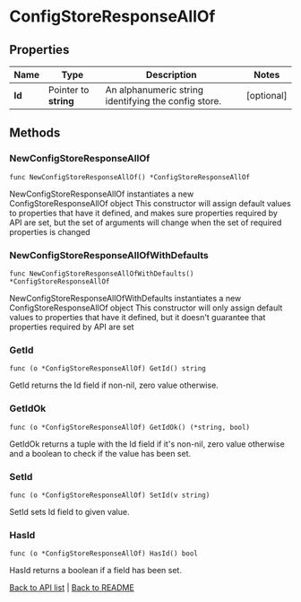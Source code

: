 # ConfigStoreResponseAllOf

## Properties

Name | Type | Description | Notes
------------ | ------------- | ------------- | -------------
**Id** | Pointer to **string** | An alphanumeric string identifying the config store. | [optional] 

## Methods

### NewConfigStoreResponseAllOf

`func NewConfigStoreResponseAllOf() *ConfigStoreResponseAllOf`

NewConfigStoreResponseAllOf instantiates a new ConfigStoreResponseAllOf object
This constructor will assign default values to properties that have it defined,
and makes sure properties required by API are set, but the set of arguments
will change when the set of required properties is changed

### NewConfigStoreResponseAllOfWithDefaults

`func NewConfigStoreResponseAllOfWithDefaults() *ConfigStoreResponseAllOf`

NewConfigStoreResponseAllOfWithDefaults instantiates a new ConfigStoreResponseAllOf object
This constructor will only assign default values to properties that have it defined,
but it doesn't guarantee that properties required by API are set

### GetId

`func (o *ConfigStoreResponseAllOf) GetId() string`

GetId returns the Id field if non-nil, zero value otherwise.

### GetIdOk

`func (o *ConfigStoreResponseAllOf) GetIdOk() (*string, bool)`

GetIdOk returns a tuple with the Id field if it's non-nil, zero value otherwise
and a boolean to check if the value has been set.

### SetId

`func (o *ConfigStoreResponseAllOf) SetId(v string)`

SetId sets Id field to given value.

### HasId

`func (o *ConfigStoreResponseAllOf) HasId() bool`

HasId returns a boolean if a field has been set.


[Back to API list](../README.md#documentation-for-api-endpoints) | [Back to README](../README.md)


